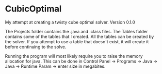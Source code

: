 # CubicOptimal
My attempt at creating a twisty cube optimal solver. Version 0.1.0

The Projects folder contains the .java and .class files. The Tables folder contains some of the tables that I created.
All the tables can be created by the solver. If you attempt to use a table that doesn't exist, it will create it before
continuing to the solve. 

Running the program will most likely require you to raise the memory allocation for java. This can be done in Control Panel -> 
Programs -> Java -> Java -> Runtime Param -> enter size in megabites.
